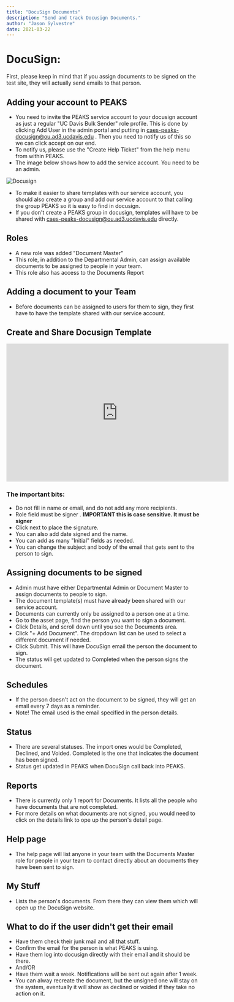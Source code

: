 ```yaml
---
title: "DocuSign Documents"
description: "Send and track Docusign Documents."
author: "Jason Sylvestre"
date: 2021-03-22
---
```


# DocuSign:

First, please keep in mind that if you assign documents to be signed on the test site, they will actually send emails to that person.

## Adding your account to PEAKS

- You need to invite the PEAKS service account to your docusign account as just a regular "UC Davis Bulk Sender" role profile. This is done by clicking Add User in the admin portal and putting in caes-peaks-docusign@ou.ad3.ucdavis.edu . Then you need to notify us of this so we can click accept on our end.
- To notify us, please use the "Create Help Ticket" from the help menu from within PEAKS.
- The image below shows how to add the service account. You need to be an admin.

![Docusign](/peaks/peaks-docusign-admin.png "Docusign")

- To make it easier to share templates with our service account, you should also create a group and add our service account to that calling the group PEAKS so it is easy to find in docusign.
- If you don't create a PEAKS group in docusign, templates will have to be shared with caes-peaks-docusign@ou.ad3.ucdavis.edu directly.

## Roles

- A new role was added "Document Master"
- This role, in addition to the Departmental Admin, can assign available documents to be assigned to people in your team.
- This role also has access to the Documents Report

## Adding a document to your Team

- Before documents can be assigned to users for them to sign, they first have to have the template shared with our service account.

## Create and Share Docusign Template

<iframe id="kaltura_player" src="https://cdnapisec.kaltura.com/p/1770401/sp/177040100/embedIframeJs/uiconf_id/29032722/partner_id/1770401?iframeembed=true&playerId=kaltura_player&entry_id=1_uudw1sab&flashvars[mediaProtocol]=rtmp&amp;flashvars[streamerType]=rtmp&amp;flashvars[streamerUrl]=rtmp://www.kaltura.com:1935&amp;flashvars[rtmpFlavors]=1&amp;flashvars[localizationCode]=en&amp;flashvars[leadWithHTML5]=true&amp;flashvars[sideBarContainer.plugin]=true&amp;flashvars[sideBarContainer.position]=left&amp;flashvars[sideBarContainer.clickToClose]=true&amp;flashvars[chapters.plugin]=true&amp;flashvars[chapters.layout]=vertical&amp;flashvars[chapters.thumbnailRotator]=false&amp;flashvars[streamSelector.plugin]=true&amp;flashvars[EmbedPlayer.SpinnerTarget]=videoHolder&amp;flashvars[dualScreen.plugin]=true&amp;flashvars[Kaltura.addCrossoriginToIframe]=true&amp;&wid=1_5oqksl5i" width="580" height="360" allowfullscreen webkitallowfullscreen mozAllowFullScreen allow="autoplay *; fullscreen *; encrypted-media *" sandbox="allow-forms allow-same-origin allow-scripts allow-top-navigation allow-pointer-lock allow-popups allow-modals allow-orientation-lock allow-popups-to-escape-sandbox allow-presentation allow-top-navigation-by-user-activation" frameborder="0" title="Kaltura Player"></iframe>

### The important bits:

- Do not fill in name or email, and do not add any more recipients.
- Role field must be signer . **IMPORTANT this is case sensitive. It must be signer**
- Click next to place the signature.
- You can also add date signed and the name.
- You can add as many "Initial" fields as needed.
- You can change the subject and body of the email that gets sent to the person to sign.

## Assigning documents to be signed

- Admin must have either Departmental Admin or Document Master to assign documents to people to sign.
- The document template(s) must have already been shared with our service account.
- Documents can currently only be assigned to a person one at a time.
- Go to the asset page, find the person you want to sign a document.
- Click Details, and scroll down until you see the Documents area.
- Click "+ Add Document". The dropdown list can be used to select a different document if needed.
- Click Submit. This will have DocuSign email the person the document to sign.
- The status will get updated to Completed when the person signs the document.

## Schedules

- If the person doesn't act on the document to be signed, they will get an email every 7 days as a reminder.
- Note! The email used is the email specified in the person details.

## Status

- There are several statuses. The import ones would be Completed, Declined, and Voided. Completed is the one that indicates the document has been signed.
- Status get updated in PEAKS when DocuSign call back into PEAKS.

## Reports

- There is currently only 1 report for Documents. It lists all the people who have documents that are not completed.
- For more details on what documents are not signed, you would need to click on the details link to ope up the person's detail page.

## Help page

- The help page will list anyone in your team with the Documents Master role for people in your team to contact directly about an documents they have been sent to sign.

## My Stuff

- Lists the person's documents. From there they can view them which will open up the DocuSign website.

## What to do if the user didn't get their email

- Have them check their junk mail and all that stuff.
- Confirm the email for the person is what PEAKS is using.
- Have them log into docusign directly with their email and it should be there.
- And/OR
- Have them wait a week. Notifications will be sent out again after 1 week.
- You can alway recreate the document, but the unsigned one will stay on the system, eventually it will show as declined or voided if they take no action on it.
